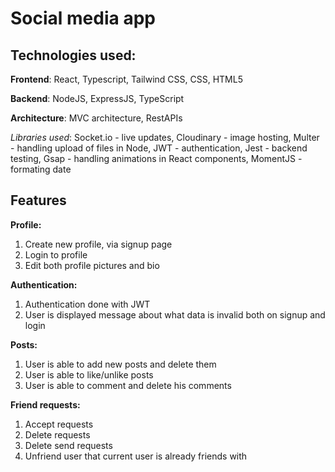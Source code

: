 # Social media app

## Technologies used:

**Frontend**: React, Typescript, Tailwind CSS, CSS, HTML5

**Backend**: NodeJS, ExpressJS, TypeScript

**Architecture**: MVC architecture, RestAPIs

*Libraries used*: 
Socket.io - live updates, 
Cloudinary - image hosting, 
Multer - handling upload of files in Node,
JWT - authentication,
Jest - backend testing,
Gsap - handling animations in React components,
MomentJS - formating date

## Features

**Profile:**

1) Create new profile, via signup page
2) Login to profile
3) Edit both profile pictures and bio

**Authentication:**

1) Authentication done with JWT
2) User is displayed message about what data is invalid both on signup and login

**Posts:**

1) User is able to add new posts and delete them
2) User is able to like/unlike posts
3) User is able to comment and delete his comments

**Friend requests:**

1) Accept requests
2) Delete requests
3) Delete send requests
4) Unfriend user that current user is already friends with

